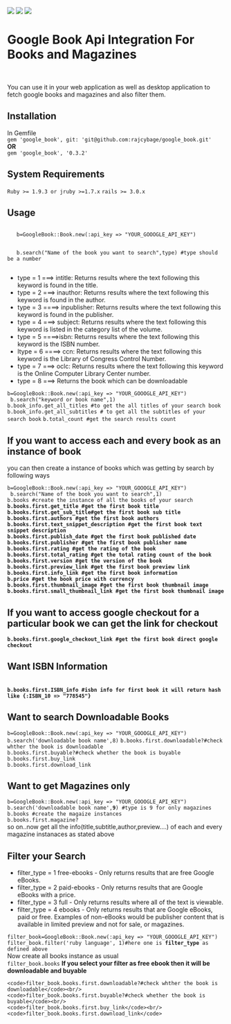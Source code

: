 <html>
<head>
<title>Google Book API Integration</title>
</head>
<body>

<div>
 <a href = "https://codeclimate.com/repos/51fa3a5356b102601a00d3e1/feed"><img src="https://codeclimate.com/repos/51fa3a5356b102601a00d3e1/badges/8db2d24d585c3d2ac1f1/gpa.png" /></a>
 <a href = "https://travis-ci.org/rajcybage/google_book"><img src= "https://travis-ci.org/rajcybage/google_book.png?branch=master"/></a>
 <img src = "https://badge.fury.io/rb/google_book.png"/>
</div>

<h1>Google Book Api Integration For Books and Magazines</h1><br/>
<p>You can use it in your web application as well as desktop application to fetch google books and  magazines and also filter them.</p>
<div>
   <h2>Installation</h2>
    <p>In Gemfile<br/>
    <code>gem 'google_book', git: 'git@github.com:rajcybage/google_book.git'</code><br/>
    <span><b>OR</b></span><br/>
    <code>gem 'google_book', '0.3.2'</code>
    </p>
</div>
<div>
 <h2>System Requirements</h2>
 <code>Ruby >= 1.9.3 or jruby >=1.7.x</code>
 <code>rails >= 3.0.x</code>
</div> 

<div>
 <h2>Usage</h2>
 <p>
 <code>
   b=GoogleBook::Book.new(:api_key => "YOUR_GOOOGLE_API_KEY")
 </code><br/>
 <code>
   b.search("Name of the book you want to search",type) #type should be a number
 </code>
 </p>
  <ul>
   <li> type = 1 ===> intitle: Returns results where the text following this keyword is found in the title.</li>
   <li> type = 2  ===> inauthor: Returns results where the text following this keyword is found in the author.</li>
   <li> type = 3 ====> inpublisher: Returns results where the text following this keyword is found in the publisher.</li>
   <li>type = 4 ===> subject: Returns results where the text following this keyword is listed in the category list of the volume.</li>
   <li>type = 5 ====>isbn: Returns results where the text following this keyword is the ISBN number.</li>
   <li>ltype = 6 ====> ccn: Returns results where the text following this keyword is the Library of Congress Control Number.</li>
   <li>type = 7 ===> oclc: Returns results where the text following this keyword is the Online Computer Library Center number.
   <li> type = 8 ===> Returns the book which can be downloadable</li>
   </li>
  </ul>
  <p>
   <code>b=GoogleBook::Book.new(:api_key => "YOUR_GOOOGLE_API_KEY")</code> <br/>
   <code> b.search("keyword or book name",1)</code> <br/> 
   <code>b.book_info.get_all_titles #to get the all titles of your search book</code> <br/> 
   <code>b.book_info.get_all_subtitles # to get all the subtitles of your search book</code>
   <code>b.total_count #get the search results count</code><br/>
  
   </p>


</div>

<h2>If you want to access each and every book as an instance of book</h2>
<p>you can then create a instance of books which was getting by search by following ways</p>
<div>
   <code>b=GoogleBook::Book.new(:api_key => "YOUR_GOOOGLE_API_KEY")</code> <br/>
   <code> b.search("Name of the book you want to search",1)</code> <br/>
   <code>b.books #create the instance of all the books of your search</code><br/>
   <code><b>b.books.first.get_title #get the first book title</b></code><br/>
   <code><b>b.books.first.get_sub_title#get the first book sub title</b></code><br/>
   <code><b>b.books.first.authors #get the first book authors</b></code><br/>
   <code><b>b.books.first.text_snippet_description #get the first book text snippet description</b></code><br/>
   <code><b>b.books.first.publish_date #get the first book published date</b></code><br/>
   <code><b>b.books.first.publisher #get the first book publisher name</b></code><br/>
   <code><b>b.books.first.rating #get the rating of the book</b></code><br/>
   <code><b>b.books.first.total_rating #get the total rating count of the book</b></code><br/>
   <code><b>b.books.first.version #get the version of the book</b></code><br/>
   <code><b>b.books.first.preview_link #get the first book preview link</b></code><br/>
   <code><b>b.books.first.info_link #get the first book information</b></code><br/>
    <code><b>b.price #get the book price with currency</b></code><br/>
   <code><b>b.books.first.thumbnail_image #get the first book thumbnail image</b></code><br/>
   <code><b>b.books.first.small_thumbnail_link #get the first book thumbnail image</b></code><br/>
   <h2>If you want to access google checkout for a particular book we can get the link for checkout</h2>
   <code><b>b.books.first.google_checkout_link #get the first book direct google checkout</b></code><br/>
   <h2>Want ISBN Information</h2><br/>
   <code><b>b.books.first.ISBN_info #isbn info for first book it will return hash like {:ISBN_10 => "778545"}</b></code>
</div>




<h2>Want to search Downloadable Books</h2>
<p>
 <div>
   <code>b=GoogleBook::Book.new(:api_key => "YOUR_GOOOGLE_API_KEY")</code> <br/>
   <code>b.search('downloadable book name',8)</code>
   <code>b.books.first.downloadable?#check whther the book is downloadable</code><br/>
   <code>b.books.first.buyable?#check whether the book is buyable</code><br/>
   <code>b.books.first.buy_link</code><br/>
   <code>b.books.first.download_link</code>
 </div>
</p>


<h2>Want to get Magazines only</h2>
<p>
<div>
   <code>b=GoogleBook::Book.new(:api_key => "YOUR_GOOOGLE_API_KEY")</code> <br/>
   <code>b.search('downloadable book name',<b>9</b>) #type is 9 for only magazines</code>
   <code>b.books #create the magaize instances</code><br/>
   <code>b.books.first.magazine?</code><br/>
  <span> so on..now get all the info(title,subtitle,author,preview....) of each and every magazine instanaces as stated above</span>
</div>
</p>
<h2>Filter your Search</h2>
<p>
  <div>
    <ul>
      <li> filter_type = 1 free-ebooks - Only returns results that are free Google eBooks.</li>
      <li> filter_type = 2 paid-ebooks - Only returns results that are Google eBooks with a price.</li>
      <li> filter_type = 3 full - Only returns results where all of the text is viewable.</li>
      <li> filter_type = 4 ebooks - Only returns results that are Google eBooks, paid or free. 
      Examples of non-eBooks would be publisher content that is available in limited preview and not for sale, 
      or magazines.</li>
    </ul>
  </div>

  <div>
    <code>filter_book=GoogleBook::Book.new(:api_key => "YOUR_GOOOGLE_API_KEY")</code><br/>
    <code>filter_book.filter('ruby language', 1)#here one is <b>filter_type</b> as defined above</code><br/>
    <span>Now create all books instance as usual</span><br/>
    <code>filter_book.books</code>
    <span><b>If you select your filter as free ebook then it will be downloadable and buyable</b></span><br/>
    
    <code>filter_book.books.first.downloadable?#check whther the book is downloadable</code><br/>
    <code>filter_book.books.first.buyable?#check whether the book is buyable</code><br/>
    <code>filter_book.books.first.buy_link</code><br/>
    <code>filter_book.books.first.download_link</code>
 
  </div>
</p>


</body>
</html>
